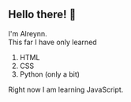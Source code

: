 ## Hello there! 👋
I'm Alreynn.   
This far I have only learned
1. HTML
2. CSS
3. Python (only a bit)

Right now I am learning JavaScript.
